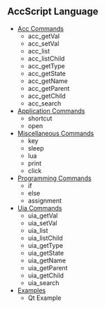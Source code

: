 ## AccScript Language

- [Acc Commands](https://github.com/bijanbina/AccJoon/blob/main/Docs/AccCommands.md)
    - acc_getVal
    - acc_setVal
    - acc_list
	- acc_listChild
	- acc_getType
	- acc_getState
	- acc_getName
	- acc_getParent
	- acc_getChild
	- acc_search
- [Application Commands](https://github.com/bijanbina/AccJoon/blob/main/Docs/AppCommands.md)
    - shortcut
    - open
- [Miscellaneous Commands](https://github.com/bijanbina/AccJoon/blob/main/Docs/MiscCommands.md)
    - key
    - sleep
    - lua
	- print
	- click
- [Programming Commands](https://github.com/bijanbina/AccJoon/blob/main/Docs/ProgCommands.md)
    - if
	- else
	- assignment
- [Uia Commands](https://github.com/bijanbina/AccJoon/blob/main/Docs/UiaCommands.md)
    - uia_getVal
    - uia_setVal
    - uia_list
	- uia_listChild
	- uia_getType
	- uia_getState
	- uia_getName
	- uia_getParent
	- uia_getChild
	- uia_search
- [Examples](https://github.com/bijanbina/AccJoon/blob/main/Docs/Examples.md)
    - Qt Example